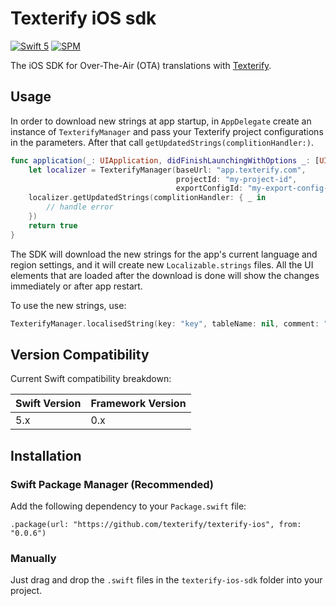 # Texterify iOS sdk

[![Swift 5 ](https://img.shields.io/badge/Language-Swift%205-green)](https://developer.apple.com/swift)
[![SPM ](https://img.shields.io/badge/SPM-Compatible-orange)](https://swift.org/package-manager/)


The iOS SDK for Over-The-Air (OTA) translations with [Texterify](https://github.com/chrztoph/texterify/). 


## Usage

In order to download new strings at app startup, in  `AppDelegate` create an instance of `TexterifyManager` and pass your Texterify project configurations in the parameters. After that call `getUpdatedStrings(complitionHandler:)`. 
```swift
func application(_: UIApplication, didFinishLaunchingWithOptions _: [UIApplication.LaunchOptionsKey: Any]?) -> Bool {
    let localizer = TexterifyManager(baseUrl: "app.texterify.com",
                                     projectId: "my-project-id",
                                     exportConfigId: "my-export-config-id")
    localizer.getUpdatedStrings(complitionHandler: { _ in
        // handle error
    })
    return true
}
```

The SDK will download the new strings for the app's current language and region settings, and it will create new `Localizable.strings` files. All the UI elements that are loaded after the download is done will show the changes immediately or after app restart.

To use the new strings, use:
```swift
TexterifyManager.localisedString(key: "key", tableName: nil, comment: "")
```

## Version Compatibility

Current Swift compatibility breakdown:

| Swift Version | Framework Version |
| ------------- | ----------------- |
| 5.x           | 0.x               |


## Installation

### Swift Package Manager (Recommended)

Add the following dependency to your `Package.swift` file:

```
.package(url: "https://github.com/texterify/texterify-ios", from: "0.0.6")
```

### Manually

Just drag and drop the `.swift` files in the `texterify-ios-sdk` folder into your project.


